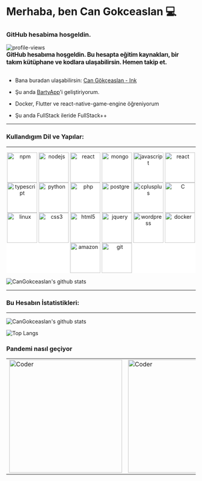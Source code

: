 
#  Merhaba, ben Can Gokceaslan 💻

###  GitHub hesabima hosgeldin.

  

![profile-views](https://komarev.com/ghpvc/?username=cangokceaslan&color=brightgreen)


<div  style="display:flex; flex-direction:row;text-align-vertical:center;justify-content:center;align-items:center;margin-top:-30px">

  

<div  style="flex:5;font-weight:bold;font-size:16px;letter-spacing:-0.32px;text-align-vertical:center !important;justify-content:center;align-items:center;">

  

GitHub hesabıma hoşgeldin. Bu hesapta eğitim kaynakları, bir takım kütüphane ve kodlara ulaşabilirsin. Hemen takip et.

  

</div>

</div>

  

- Bana buradan ulaşabilirsin: [Can Gökçeaslan - Ink](https://ink.cangokceaslan.com)

- Şu anda <a  target="__blank"  href="https://www.linkedin.com/company/bartyappcorporate/">BartyApp</a>'i geliştiriyorum.

- Docker, Flutter ve react-native-game-engine öğreniyorum

- Şu anda FullStack ileride FullStack++

  

<hr />

  

<h3>

Kullandıgım Dil ve Yapılar:

</h3>

  

<hr />

  
<div align="center" background="white" style="background-color:white !important;">

<img  align="center"  alt="npm"  width="80px"  src="https://icongr.am/devicon/npm-original-wordmark.svg?size=60&color=currentColor"  target="_blank" />

  

<img  align="center"  alt="nodejs"  width="80px"  src="https://icongr.am/devicon/nodejs-original.svg?size=60&color=currentColor"  target="_blank" />

  

<img  align="center"  alt="react"  width="80px"  src="https://icongr.am/devicon/express-original.svg?size=60&color=currentColor"  target="_blank" />

  

<img  align="center"  alt="mongo"  width="80px"  src="https://icongr.am/devicon/mongodb-original.svg?size=60&color=currentColor"  target="_blank" />

  

<img  align="center"  alt="javascript"  width="80px"  src="https://icongr.am/devicon/javascript-original.svg?size=60&color=currentColor"  target="_blank" />

  

<img  align="center"  alt="react"  width="80px"  src="https://icongr.am/devicon/react-original-wordmark.svg?size=60&color=currentColor"  target="_blank" />

  

<img  align="center"  alt="typescript"  width="80px"  src="https://icongr.am/devicon/typescript-original.svg?size=60&color=currentColor"  target="_blank" />

  

<img  align="center"  alt="python"  width="80px"  src="https://icongr.am/devicon/python-original.svg?size=60&color=currentColor"  target="_blank" />

  

<img  align="center"  alt="php"  width="80px"  src="https://icongr.am/devicon/php-original.svg?size=60&color=currentColor"  target="_blank" />

  

<img  align="center"  alt="postgre"  width="80px"  src="https://icongr.am/devicon/mysql-original.svg?size=60&color=currentColor"  target="_blank" />

  

<img  align="center"  alt="cplusplus"  width="80px"  src="https://icongr.am/devicon/cplusplus-original.svg?size=60&color=currentColor"  target="_blank" />

  

<img  align="center"  alt="C"  width="80px"  src="https://icongr.am/devicon/c-original.svg?size=60&color=currentColor"  target="_blank" />

  

<img  align="center"  alt="linux"  width="80px"  src="https://icongr.am/devicon/linux-original.svg?size=60&color=currentColor"  target="_blank" />

  

<img  align="center"  alt="css3"  width="80px"  src="https://icongr.am/devicon/css3-original.svg?size=128&color=currentColor"  target="_blank" />

  

<img  align="center"  alt="html5"  width="80px"  src="https://icongr.am/devicon/html5-original.svg?size=128&color=currentColor"  target="_blank" />

  

<img  align="center"  alt="jquery"  width="80px"  src="https://icongr.am/devicon/jquery-original.svg?size=128&color=currentColor"  target="_blank" />

  

<img  align="center"  alt="wordpress"  width="80px"  src="https://icongr.am/devicon/wordpress-original.svg?size=128&color=currentColor"  target="_blank" />

  

<img  align="center"  alt="docker"  width="80px"  src="https://icongr.am/devicon/android-original.svg?size=128&color=currentColor"  target="_blank" />

<img  align="center"  alt="amazon"  width="80px"  src="https://icongr.am/devicon/amazonwebservices-original-wordmark.svg?size=60&color=currentColor"  target="_blank" />

  

<img  align="center"  alt="git"  width="80px"  src="https://icongr.am/devicon/git-original.svg?size=60&color=currentColor"  target="_blank" />

  
</div>

![CanGokceaslan's github stats](https://github-readme-streak-stats.herokuapp.com/?user=cangokceaslan&theme=chartreuse-dark)


<hr />

  

<h3>

Bu Hesabın İstatistikleri:
</h3>

  

<hr />




![CanGokceaslan's github stats](https://github-readme-stats.vercel.app/api?username=cangokceaslan&count_private=true&show_icons=true&theme=dark&cache_delete=1)


  
 ![Top Langs](https://github-readme-stats.vercel.app/api/top-langs/?username=cangokceaslan&theme=dark&layout=compact&hide=glsl&langs_count=10)
  
    

### Pandemi nasıl geçiyor
  <table style="border:none;">
  <tr> 
<td>  <img src="https://raw.githubusercontent.com/gist/MedRedha/fd8e2481bde2610c96b9aafde543879c/raw/88624e8d31c4295973dcb7c900dacf0edc0a6d99/coding.gif" width="300px" alt="Coder" /></td >
 <td> <img src="https://i.giphy.com/media/SWoSkN6DxTszqIKEqv/giphy.webp" width="300px" alt="Coder" />
</td>
 <td> <img src="https://i.pinimg.com/originals/41/f5/2d/41f52d4e756d803f9f1851335dba96f6.gif" width="300px" alt="Coder" />
</td>
</tr>
  </table>





